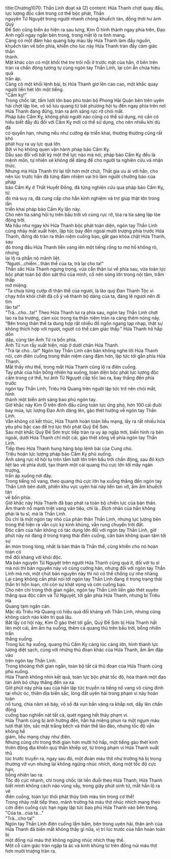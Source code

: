 title:Chương1070: Thần Linh đoạt xá (2)
content:
Hứa Thanh chợt quay đầu, lực lượng độc cấm trong cơ thể bộc phát, Thần<br>nguyên Tử Nguyệt trong người nhanh chóng khuếch tán, đồng thời hư ảnh Quỷ<br>Đế Sơn cũng biến ảo hiện ra sau lưng, Kim Ô hình thành ngay phía trên, Đạo<br>Anh ngồi ngay ngắn bên trong, trong mắt lộ ra tinh mang.<br>Càng có một đám hào quang bảy màu lấy Hứa Thanh làm đầu nguồn,<br>khuếch tán về bốn phía, khiến cho lúc này Hứa Thanh tràn đầy cảm giác thần<br>thánh.<br>Mặt khác còn có một khối thẻ tre trôi nổi ở trước mặt của hắn, ở bên trên<br>tràn ra chấn động tương tự cùng ngón tay Thần Linh, lại còn ẩn chứa hiệu quả<br>trấn áp.<br>Càng có một khối lệnh bài, bị Hứa Thanh giơ lên cao cao, một khắc quay<br>người liền hét lớn một tiếng.<br>"Cấm kỵ!"<br>Trong chốc lát, tấm lưới lớn bao phủ toàn bộ Phong Hải Quận bên trên uyên<br>hải chợt lập lòe, vô số lưu quang từ bát phương hội tụ đến ngay phía trên nơi<br>Hứa Thanh đang đứng, tràn ra ánh sáng rực rỡ chói mắt.<br>Pháp bảo Cấm Kỵ, không phải người nào cũng có thể sử dụng, nó cần có<br>hiểu biết đầy đủ đối với Cấm Kỵ mới có thể sử dụng, cho nên nhiều khi dù đã<br>có quyền hạn, nhưng nếu như cưỡng ép triển khai, thường thường cũng rất khó<br>phát huy ra uy lực quá lớn.<br>Bởi vì họ không quen vận hành pháp bảo Cấm Kỵ.<br>Dẫu sao đối với bất kỳ một thế lực nào mà nói, pháp bảo Cấm Kỵ đều là<br>mệnh môn, tự nhiên sẽ không dễ dàng để cho người ta nghiên cứu và nhận thức.<br>Nhưng mà Hứa Thanh thì lại tốt hơn một chút, Thất gia ưu ái với hắn, cho<br>nên lúc trước hắn đã từng đảm nhiệm vai trò làm người chưởng bảo của pháp<br>bảo Cấm Kỵ ở Thất Huyết Đồng, đã từng nghiên cứu qua pháp bảo Cấm Kỵ, từ<br>đó mà suy ra, đã cung cấp cho hắn kinh nghiệm và trợ giúp thật lớn trong lần<br>triển khai pháp bảo Cấm Kỵ lần này.<br>Cho nên tia sáng hội tụ trên bầu trời vô cùng rực rỡ, tỏa ra tia sáng lập lòe<br>động trời.<br>Mà hầu như ngay khi Hứa Thanh bộc phát toàn diện, ngón tay Thần Linh<br>cũng nháy mắt xuất hiện, lập tức bay đến ngoài mười trượng phía trước Hứa<br>Thanh, đứng đó tràn ra thần niệm cuồng bạo, gắt gao khóa chặt Hứa Thanh, sau<br>đó trong đầu Hứa Thanh liền vang lên một tiếng rống to mơ hồ không rõ, nhưng<br>lại lộ ra phẫn nộ mãnh liệt.<br>"Ngươi…chiếm…thân thể của ta, trả lại cho ta!"<br>Thần sắc Hứa Thanh ngưng trọng, vừa cẩn thận lui về phía sau, vừa toàn lực<br>bộc phát toàn bộ đòn sát thủ của mình, cố nén sóng lớn trong nội tâm, trầm thấp<br>mở miệng.<br>"Ta chưa từng cướp đi thân thể của ngươi, là lão quỷ Đan Thanh Tộc vì<br>chạy trốn khỏi chết đã cố ý vẽ thành bộ dáng của ta, đáng lẽ ngươi nên đi tìm<br>lão ta!"<br>"Trả…cho…ta!" Theo Hứa Thanh lui ra phía sau, ngón tay Thần Linh chợt<br>lao ra ba trượng, cảm xúc trong tia thần niệm tràn ra càng thêm nóng nảy.<br>"Bên trong thân thể ta dung hợp rất nhiều đồ ngổn ngang tạp nhạp, thật sự<br>không thích hợp với ngươi, ngươi có thể cảm giác thấy." Hứa Thanh hô hấp dồn<br>dập, cũng tản Ảnh Tử ra bốn phía.<br>Ảnh Tử run rẩy xuất hiện, núp ở dưới chân Hứa Thanh.<br>"Trả lại cho…ta!" Ngón tay Thần Linh căn bản không nghe lời Hứa Thanh<br>nói, cơn điên cuồng trong thần niệm càng đậm hơn, lập tức tới gần phía Hứa<br>Thanh.<br>Mắt thấy như thế, trong mắt Hứa Thanh cũng lộ ra điên cuồng.<br>Tay phải của hắn bỗng nhiên hạ xuống, toàn diện bộc phát lực lượng độc<br>cấm trong cơ thể, hư ảnh Tử Nguyệt cấp tốc lao ra, bay thẳng đến phía trước<br>ngón tay Thần Linh, Triêu Hà Quang trên người lập tức trở nên chói mắt, hình<br>thành một biển ánh sáng bao phủ ngón tay.<br>Giờ khắc này Kim Ô trên đỉnh đầu cũng toàn lực ứng phó, hơn 100 cái đuôi<br>bay múa, lực lượng Đạo Anh dâng lên, gào thét hướng về ngón tay Thần Linh.<br>Vẫn không có kết thúc, Hứa Thanh hoàn toàn liều mạng, lấy ra rất nhiều hóa<br>yêu phù bậc cao để trợ lực thôi phát Quỷ Đế Sơn.<br>Sau một khắc Quỷ Đế Sơn trực tiếp tràn ra uy áp ngập trời, biến hình ra bên<br>ngoài, dưới Hứa Thanh chỉ một cái, gào thét xông về phía ngón tay Thần Linh.<br>Tiếp theo Hứa Thanh hung hăng bóp lệnh bài của Cung chủ.<br>Triệu hoán lực lượng pháp bảo Cấm Kỵ phủ xuống.<br>Ánh sáng rực rỡ hội tụ trên tấm lưới lớn trên bầu trời chấn động, sau đó kịch<br>liệt lao về phía dưới, tạo thành một cái quang thủ cực lớn tới mấy ngàn trượng,<br>trấn áp xuống nơi đây.<br>Trong tiếng nổ vang, theo quang thủ cực lớn hạ xuống thẳng đến ngón tay<br>Thần Linh bên dưới, phiến khu vực uyên hải này liền tan vỡ, ầm ầm khuếch tán<br>về bốn phía.<br>Giờ khắc này Hứa Thanh đã bạo phát ra toàn bộ chiến lực của bản thân.<br>Âm thanh nổ mạnh triệt vang vân tiêu, chỉ là…Địch nhân của hắn không<br>phải là tu sĩ, mà là Thần Linh.<br>Dù chỉ là một ngón tay nhỏ của phân thân Thần Linh, nhưng lực lượng bên<br>trong thể hiện ra vẫn cực kỳ kinh khủng, vẫn rung chuyển trời đất.<br>Độc cấm của hắn không có tác dụng lớn đối với ngón tay Thần Linh, giờ<br>phút này nó đang ở trong trạng thái điên cuồng, căn bản không quan tâm tới sự<br>ăn mòn trong lòng, nhất là bản thân là Thần thể, cũng khiến cho nó hoàn toàn có<br>thể đối kháng với khói độc.<br>Mà bản nguyên Tử Nguyệt trên người Hứa Thanh cũng quá ít, đối với tu sĩ<br>mà nói thì bản nguyên này vô cùng cường hãn, nhưng đối với ngón tay Thần<br>Linh mà nói, một chút bản nguyên này thì nó có thể chống cự nhẹ nhàng.<br>Lại càng không cần phải nói tới ngón tay Thần Linh đang ở trong trạng thái<br>thần trí hỗn loạn, chỉ còn sự khát vọng và cơn cuồng bạo.<br>Cho nên chỉ trong thời gian ngắn, ngón tay Thần Linh liền gào thét xuyên<br>thẳng qua độc cấm và Tử Nguyệt, tới gần phía Hứa Thanh, nhưng bị Triêu Hà<br>Quang tạm ngăn cản.<br>Mặc dù Triêu Hà Quang có hiệu quả đối kháng với Thần Linh, nhưng cũng<br>không cách nào kiên trì quá lâu.<br>Bắt lấy cơ hội này, Kim Ô gào thét tới gần, Quỷ Đế Sơn bị Hứa Thanh hất<br>lên một cái, ầm ầm hạ xuống, thêm cả quang thủ trên bầu trời, bỗng nhiên trấn<br>thẳng xuống.<br>Trong lúc hạ xuống, quang thủ Cấm Kỵ càng lúc càng lớn, hình thành lực<br>lượng diệt sạch, cùng với những thủ đoạn khác của Hứa Thanh, ầm ầm đập vào<br>trên ngón tay Thần Linh.<br>Trong khoảng thời gian ngắn, toàn bộ tất cả thủ đoạn của Hứa Thanh cùng<br>phủ xuống.<br>Hứa Thanh không nhìn kết quả, toàn lực bộc phát tốc độ, hóa thành một đạo<br>tàn ảnh bỏ chạy thẳng đến xa xa.<br>Giờ phút này phía sau của hắn lập tức truyền ra tiếng nổ vang vô cùng đinh<br>tai nhức óc, thiên địa biến sắc, lòng đất uyên hải trong phạm vi này hoàn toàn<br>nổ tung, chia năm xẻ bảy, vô số đá vụn bắn văng ra khắp nơi, dấy lên chấn động<br>cuồng bạo nghiền nát tất cả, quét ngang hết thảy phạm vi.<br>Hứa Thanh cũng bị ảnh hướng đến, hắn há miệng phun ra một ngụm máu<br>tươi thật lớn, sắc mặt trắng bệch và thân thể lảo đảo, nhưng tốc độ vẫn không hề<br>giảm, liều mạng chạy như điên.<br>Nhưng cũng chỉ trong thời gian hơn mười hô hấp, một tiếng gào thét kinh<br>thiên động địa khiến quỷ thần khiếp sợ, từ trong phạm vi Hứa Thanh xuất thủ<br>lúc trước truyền ra, ngay sau đó, một đoàn máu thịt như trường hà bị trọng<br>thương vỡ vụn nhưng lại không ngừng nhúc nhích, dùng một tốc độ cực hạn,<br>bỗng nhiên lao ra.<br>Tốc độ cực nhanh, chỉ trong chốc lát liền đuổi theo Hứa Thanh, Hứa Thanh<br>biết mình không cách nào vùng vẫy, trong giây phút sinh tử, mắt hắn lộ ra vẻ<br>điên cuồng, toàn lực thôi phát thủy tinh màu tím trong cơ thể!<br>Trong nháy mắt tiếp theo, mảnh trường hà máu thịt nhúc nhích mang theo<br>cơn điên cuồng cực hạn ngay lập tức bao phủ Hứa Thanh vào bên trong.<br>"Của ta…của ta..."<br>"Trả…cho ta!"<br>Ngón tay Thần Linh điên cuồng lẩm bẩm, bên trong uyên hải, thân ảnh của<br>Hứa Thanh đã biến mất không thấy gì nữa, vị trí lúc trước của hắn hoàn toàn bị<br>một đống núi máu thịt không ngừng nhúc nhích thay thế.<br>Một cỗ cảm giác tràn ngập tà ác và kinh khủng từ trên đống núi máu thịt<br>hơn mười trượng tràn ra.